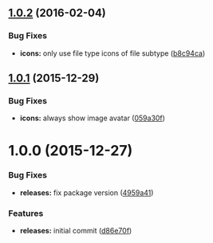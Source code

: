 <a name="1.0.2"></a>
## [1.0.2](https://github.com/hypeJunction/Elgg-ui_icons_files/compare/1.0.1...v1.0.2) (2016-02-04)


### Bug Fixes

* **icons:** only use file type icons of file subtype ([b8c94ca](https://github.com/hypeJunction/Elgg-ui_icons_files/commit/b8c94ca))



<a name="1.0.1"></a>
## [1.0.1](https://github.com/hypeJunction/Elgg-ui_icons_files/compare/1.0.0...v1.0.1) (2015-12-29)


### Bug Fixes

* **icons:** always show image avatar ([059a30f](https://github.com/hypeJunction/Elgg-ui_icons_files/commit/059a30f))



<a name="1.0.0"></a>
# 1.0.0 (2015-12-27)


### Bug Fixes

* **releases:** fix package version ([4959a41](https://github.com/hypeJunction/Elgg-ui_icons_files/commit/4959a41))

### Features

* **releases:** initial commit ([d86e70f](https://github.com/hypeJunction/Elgg-ui_icons_files/commit/d86e70f))



